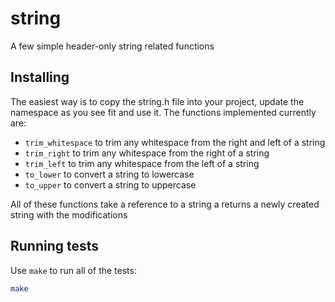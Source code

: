 # string
A few simple header-only string related functions

## Installing
The easiest way is to copy the string.h file into your project, update the namespace as you see fit and use it. The functions implemented currently are:
- `trim_whitespace` to trim any whitespace from the right and left of a string
- `trim_right` to trim any whitespace from the right of a string
- `trim_left` to trim any whitespace from the left of a string
- `to_lower` to convert a string to lowercase
- `to_upper` to convert a string to uppercase

All of these functions take a reference to a string a returns a newly created string with the modifications

## Running tests
Use `make` to run all of the tests:
```bash
make
```

